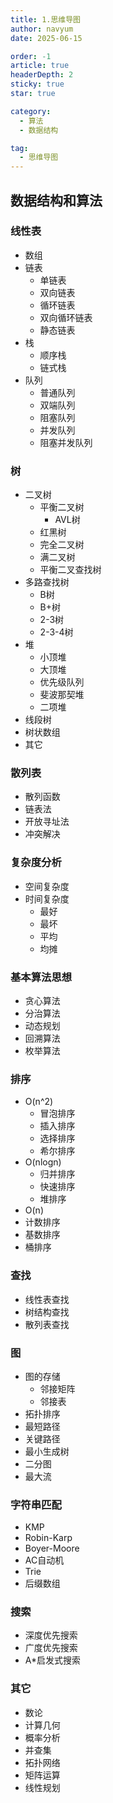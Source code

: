 ```yaml
---
title: 1.思维导图
author: navyum
date: 2025-06-15

order: -1
article: true
headerDepth: 2
sticky: true
star: true

category:
  - 算法
  - 数据结构

tag:
  - 思维导图
---
```


## 数据结构和算法
### 线性表
- 数组
- 链表
    - 单链表
    - 双向链表
    - 循环链表
    - 双向循环链表
    - 静态链表
- 栈
    - 顺序栈
    - 链式栈
- 队列
    - 普通队列
    - 双端队列
    - 阻塞队列
    - 并发队列
    - 阻塞并发队列

### 树
- 二叉树
    - 平衡二叉树
        - AVL树
    - 红黑树
    - 完全二叉树
    - 满二叉树
    - 平衡二叉查找树
- 多路查找树
    - B树
    - B+树
    - 2-3树
    - 2-3-4树
- 堆
    - 小顶堆
    - 大顶堆
    - 优先级队列
    - 斐波那契堆
    - 二项堆
- 线段树
- 树状数组
- 其它

### 散列表
- 散列函数
- 链表法
- 开放寻址法
- 冲突解决

### 复杂度分析
- 空间复杂度
- 时间复杂度
    - 最好
    - 最坏
    - 平均
    - 均摊

### 基本算法思想
- 贪心算法
- 分治算法
- 动态规划
- 回溯算法
- 枚举算法

### 排序
- O(n^2)
    - 冒泡排序
    - 插入排序
    - 选择排序
    - 希尔排序
- O(nlogn)
    - 归并排序
    - 快速排序
    - 堆排序
- O(n)
- 计数排序
- 基数排序
- 桶排序

### 查找
- 线性表查找
- 树结构查找
- 散列表查找

### 图
- 图的存储
    - 邻接矩阵
    - 邻接表
- 拓扑排序
- 最短路径
- 关键路径
- 最小生成树
- 二分图
- 最大流

### 字符串匹配
- KMP
- Robin-Karp
- Boyer-Moore
- AC自动机
- Trie
- 后缀数组

### 搜索
- 深度优先搜索
- 广度优先搜索
- A*启发式搜索

### 其它
- 数论
- 计算几何
- 概率分析
- 并查集
- 拓扑网络
- 矩阵运算
- 线性规划
